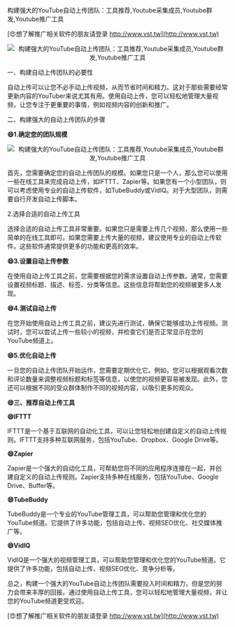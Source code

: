 构建强大的YouTube自动上传团队：工具推荐,Youtube采集成员,Youtube群发,Youtube推广工具

[😍想了解推广相关软件的朋友请登录 http://www.vst.tw](http://www.vst.tw)

 <center><img src="https://vst.tw/MP4/tuiguang/png/3.png" alt="构建强大的YouTube自动上传团队：工具推荐,Youtube采集成员,Youtube群发,Youtube推广工具"></center>

一、构建自动上传团队的必要性

自动上传可以让您不必手动上传视频，从而节省时间和精力。这对于那些需要经常更新内容的YouTuber来说尤其有用。使用自动上传，您可以轻松地管理大量视频，让您专注于更重要的事情，例如视频内容的创新和推广。

二、构建强大的自动上传团队的步骤

**😄1.确定您的团队规模**

 <center><img src="https://vst.tw/MP4/tuiguang/png/3.png" alt="构建强大的YouTube自动上传团队：工具推荐,Youtube采集成员,Youtube群发,Youtube推广工具"></center>

首先，您需要确定您的自动上传团队的规模。如果您只是一个人，那么您可以使用一些在线工具来完成自动上传，如IFTTT、Zapier等。如果您有一个小型团队，则可以考虑使用专业的自动上传软件，如TubeBuddy或VidIQ。对于大型团队，则需要自行开发自动上传脚本。

2.选择合适的自动上传工具

选择合适的自动上传工具非常重要。如果您只是需要上传几个视频，那么使用一些简单的在线工具即可。如果您需要上传大量的视频，建议使用专业的自动上传软件。这些软件通常提供更多的功能和更高的效率。

**😄3.设置自动上传参数**

在使用自动上传工具之前，您需要根据您的需求设置自动上传参数。通常，您需要设置视频标题、描述、标签、分类等信息。这些信息将帮助您的视频被更多人发现。

**😄4.测试自动上传**

在您开始使用自动上传工具之前，建议先进行测试，确保它能够成功上传视频。测试时，您可以尝试上传一些较小的视频，并检查它们是否正常显示在您的YouTube频道上。

**😄5.优化自动上传**

一旦您的自动上传团队开始运作，您需要定期优化它。例如，您可以根据观看次数和评论数量来调整视频标题和标签等信息，以使您的视频更容易被发现。此外，您还可以根据不同的受众群体制作不同的视频内容，以吸引更多的观众。

**😄三、推荐自动上传工具**

**😄IFTTT**

IFTTT是一个基于互联网的自动化工具，可以让您轻松地创建自定义的自动上传规则。IFTTT支持多种互联网服务，包括YouTube、Dropbox、Google Drive等。

**😄Zapier**

Zapier是一个强大的自动化工具，可帮助您将不同的应用程序连接在一起，并创建自定义的自动上传规则。Zapier支持多种在线服务，包括YouTube、Google Drive、Buffer等。

**😄TubeBuddy**

TubeBuddy是一个专业的YouTube管理工具，可以帮助您管理和优化您的YouTube频道。它提供了许多功能，包括自动上传、视频SEO优化、社交媒体推广等。

**😄VidIQ**

VidIQ是一个强大的视频管理工具，可以帮助您管理和优化您的YouTube频道。它提供了许多功能，包括自动上传、视频SEO优化、竞争分析等。

总之，构建一个强大的YouTube自动上传团队需要投入时间和精力，但是您的努力会带来丰厚的回报。通过使用自动上传工具，您可以轻松地管理大量视频，并让您的YouTube频道更受欢迎。

[😍想了解推广相关软件的朋友请登录 http://www.vst.tw](http://www.vst.tw)



